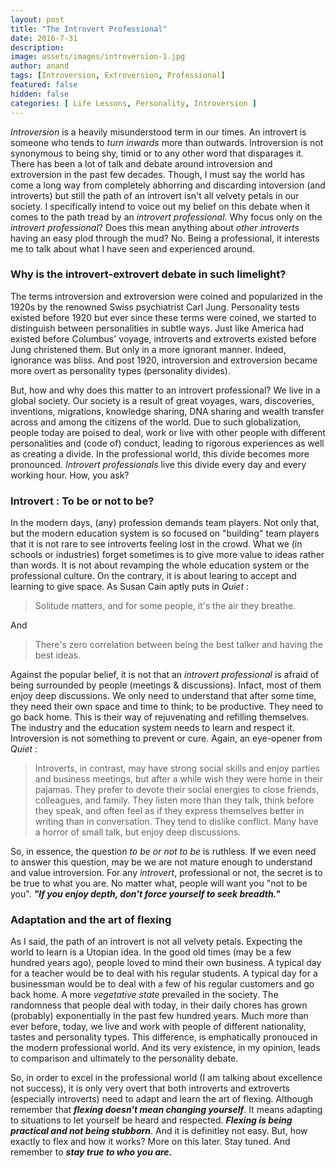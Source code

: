 ```yaml
---
layout: post
title: "The Introvert Professional"
date: 2016-7-31
description:
image: assets/images/introversion-1.jpg
author: anand
tags: [Introversion, Extroversion, Professional]
featured: false
hidden: false
categories: [ Life Lessons, Personality, Introversion ]
---
```

*Introversion* is a heavily misunderstood term in our times. An introvert is someone who tends to *turn inwards* more than outwards. Introversion is not synonymous to being shy, timid or to any other word that disparages it. There has been a lot of talk and debate around introversion and extroversion in the past few decades. Though, I must say the world has come a long way from completely abhorring and discarding intoversion (and introverts) but still the path of an introvert isn't all velvety petals in our society. I specifically intend to voice out my belief on this debate when it comes to the path tread by an *introvert professional*. Why focus only on the *introvert professional*? Does this mean anything about *other introverts* having an easy plod through the mud? No. Being a professional, it interests me to talk about what I have seen and experienced around.

### Why is the introvert-extrovert debate in such limelight?

The terms introversion and extroversion were coined and popularized in the 1920s by the renowned Swiss psychiatrist Carl Jung. Personality tests existed before 1920 but ever since these terms were coined, we started to distinguish between personalities in subtle ways. Just like America had existed before Columbus' voyage, introverts and extroverts existed before Jung christened them. But only in a more ignorant manner. Indeed, ignorance was bliss. And post 1920, introversion and extroversion became more overt as personality types (personality divides).

But, how and why does this matter to an introvert professional? We live in a global society. Our society is a result of great voyages, wars, discoveries, inventions, migrations, knowledge sharing, DNA sharing and wealth transfer across and among the citizens of the world. Due to such globalization, people today are poised to deal, work or live with other people with different personalities and (code of) conduct, leading to rigorous experiences as well as creating a divide. In the professional world, this divide becomes more pronounced. *Introvert professionals* live this divide every day and every working hour. How, you ask?

### Introvert : To be or not to be?

In the modern days, (any) profession demands team players. Not only that, but the modern education system is so focused on "building" team players that it is not rare to see introverts feeling lost in the crowd. What we (in schools or industries) forget sometimes is to give more value to ideas rather than words. It is not about revamping the whole education system or the professional culture. On the contrary, it is about learing to accept and learning to give space. As Susan Cain aptly puts in *Quiet* :

> Solitude matters, and for some people, it's the air they breathe.

And

> There's zero correlation between being the best talker and having the best ideas.

Against the popular belief, it is not that an *introvert professional* is afraid of being surrounded by people (meetings & discussions). Infact, most of them enjoy deep discussions. We only need to understand that after some time, they need their own space and time to think; to be productive. They need to go back home. This is their way of rejuvenating and refilling themselves. The industry and the education system needs to learn and respect it. Introversion is not something to prevent or cure. Again, an eye-opener from *Quiet* :

> Introverts, in contrast, may have strong social skills and enjoy parties and business meetings, but after a while wish they were home in their pajamas. They prefer to devote their social energies to close friends, colleagues, and family. They listen more than they talk, think before they speak, and often feel as if they express themselves better in writing than in conversation. They tend to dislike conflict. Many have a horror of small talk, but enjoy deep discussions.

So, in essence, the question *to be or not to be* is ruthless. If we even need to answer this question, may be we are not mature enough to understand and value introversion. For any *introvert*, professional or not, the secret is to be true to what you are. No matter what, people will want you "not to be you". ***"If you enjoy depth, don't force yourself to seek breadth."***

### Adaptation and the art of flexing

As I said, the path of an introvert is not all velvety petals. Expecting the world to learn is a Utopian idea. In the good old times (may be a few hundred years ago), people loved to mind their own business. A typical day for a teacher would be to deal with his regular students. A typical day for a businessman would be to deal with a few of his regular customers and go back home. A more *vegetative state* prevailed in the society. The randomness that people deal with today, in their daily chores has grown (probably) exponentially in the past few hundred years. Much more than ever before, today, we live and work with people of different nationality, tastes and personality types. This difference, is emphatically pronouced in the modern professional world. And its very existence, in my opinion, leads to comparison and ultimately to the personality debate.

So, in order to excel in the professional world (I am talking about excellence not success), it is only very overt that both introverts and extroverts (especially introverts) need to adapt and learn the art of flexing. Although remember that ***flexing doesn't mean changing yourself***. It means adapting to situations to let yourself be heard and respected. ***Flexing is being practical and not being stubborn***. And it is definitley not easy. But, how exactly to flex and how it works? More on this later. Stay tuned. And remember to ***stay true to who you are.***
